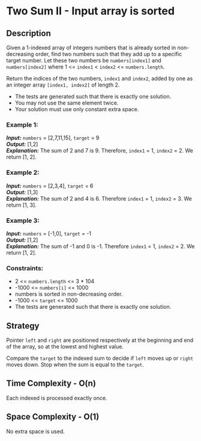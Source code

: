 # Two Sum II - Input array is sorted

## Description
Given a 1-indexed array of integers numbers that is already sorted in non-decreasing order, find two numbers such that they add up to a specific target number. Let these two numbers be `numbers[index1]` and `numbers[index2]` where 1 <= `index1` < `index2` <= `numbers.length`.

Return the indices of the two numbers, `index1` and `index2`, added by one as an integer array `[index1, index2]` of length 2.

- The tests are generated such that there is exactly one solution. 
- You may not use the same element twice.
- Your solution must use only constant extra space.

### Example 1:
***Input:*** `numbers` = [2,7,11,15], `target` = 9  
***Output:*** [1,2]  
***Explanation:*** The sum of 2 and 7 is 9. Therefore, `index1` = 1, `index2` = 2. We return [1, 2].

### Example 2:
***Input:*** `numbers` = [2,3,4], `target` = 6  
***Output:*** [1,3]  
***Explanation:*** The sum of 2 and 4 is 6. Therefore `index1` = 1, `index2` = 3. We return [1, 3].

### Example 3:
***Input:*** `numbers` = [-1,0], `target` = -1  
***Output:*** [1,2]  
***Explanation:*** The sum of -1 and 0 is -1. Therefore `index1` = 1, `index2` = 2. We return [1, 2].

### Constraints:
- 2 <= `numbers.length` <= 3 * 104
- -1000 <= `numbers[i]` <= 1000
- numbers is sorted in non-decreasing order.
- -1000 <= `target` <= 1000
- The tests are generated such that there is exactly one solution.

## Strategy
Pointer `left` and `right` are positioned respectively at the beginning and end of the array, so at the lowest and highest value. 

Compare the `target` to the indexed sum to decide if `left` moves up or `right` moves down. Stop when the sum is equal to the `target`.

## Time Complexity - O(n)
Each indexed is processed exactly once.

## Space Complexity - O(1)
No extra space is used.

